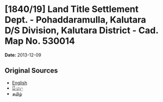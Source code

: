 # [1840/19] Land Title Settlement Dept. - Pohaddaramulla, Kalutara D/S Division, Kalutara District - Cad. Map No. 530014

**Date:** 2013-12-09

## Original Sources

- [English](https://documents.gov.lk/view/extra-gazettes/2013/12/1840-19_E.pdf)
- [සිංහල](https://documents.gov.lk/view/extra-gazettes/2013/12/1840-19_S.pdf)
- [தமிழ்](https://documents.gov.lk/view/extra-gazettes/2013/12/1840-19_T.pdf)
